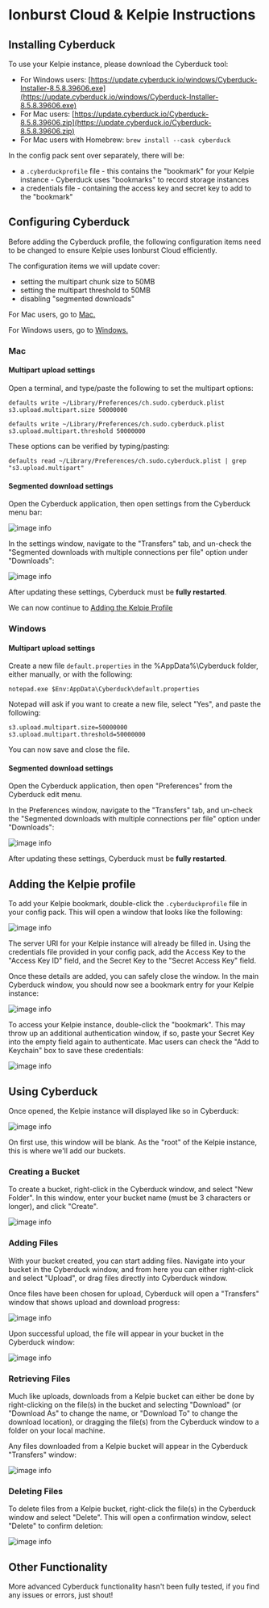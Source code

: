 # Ionburst Cloud & Kelpie Instructions

## Installing Cyberduck

To use your Kelpie instance, please download the Cyberduck tool:

- For Windows users: [https://update.cyberduck.io/windows/Cyberduck-Installer-8.5.8.39606.exe](https://update.cyberduck.io/windows/Cyberduck-Installer-8.5.8.39606.exe)
- For Mac users: [https://update.cyberduck.io/Cyberduck-8.5.8.39606.zip](https://update.cyberduck.io/Cyberduck-8.5.8.39606.zip)
- For Mac users with Homebrew: `brew install --cask cyberduck`

In the config pack sent over separately, there will be:

- a `.cyberduckprofile` file - this contains the "bookmark" for your Kelpie instance - Cyberduck uses "bookmarks" to record storage instances
- a credentials file - containing the access key and secret key to add to the "bookmark"

## Configuring Cyberduck

Before adding the Cyberduck profile, the following configuration items need to be changed to ensure Kelpie uses Ionburst Cloud efficiently.

The configuration items we will update cover:

- setting the multipart chunk size to 50MB
- setting the multipart threshold to 50MB
- disabling "segmented downloads"

For Mac users, go to [Mac.](#mac)

For Windows users, go to [Windows.](#windows)

### Mac

#### Multipart upload settings

Open a terminal, and type/paste the following to set the multipart options:

```
defaults write ~/Library/Preferences/ch.sudo.cyberduck.plist s3.upload.multipart.size 50000000
```

```
defaults write ~/Library/Preferences/ch.sudo.cyberduck.plist s3.upload.multipart.threshold 50000000
```

These options can be verified by typing/pasting:

```
defaults read ~/Library/Preferences/ch.sudo.cyberduck.plist | grep "s3.upload.multipart"
```

#### Segmented download settings

Open the Cyberduck application, then open settings from the Cyberduck menu bar:

![image info](./cyberduck-settings.png)

In the settings window, navigate to the "Transfers" tab, and un-check the "Segmented downloads with multiple connections per file" option under "Downloads":

![image info](./cyberduck-segmented-disabled.png)

After updating these settings, Cyberduck must be **fully restarted**.

We can now continue to [Adding the Kelpie Profile](#adding-the-kelpie-profile)

### Windows

#### Multipart upload settings

Create a new file `default.properties` in the %AppData%\Cyberduck folder, either manually, or with the following:

```
notepad.exe $Env:AppData\Cyberduck\default.properties
```

Notepad will ask if you want to create a new file, select "Yes", and paste the following:

```
s3.upload.multipart.size=50000000
s3.upload.multipart.threshold=50000000
```

You can now save and close the file.

#### Segmented download settings

Open the Cyberduck application, then open "Preferences" from the Cyberduck edit menu.

In the Preferences window, navigate to the "Transfers" tab, and un-check the "Segmented downloads with multiple connections per file" option under "Downloads":

![image info](./cyberduck-segmented-disabled-w11.png)

After updating these settings, Cyberduck must be **fully restarted**.

## Adding the Kelpie profile

To add your Kelpie bookmark, double-click the `.cyberduckprofile` file in your config pack. This will open a window that looks like the following:

![image info](./cyberduck-kelpie-settings.png)

The server URI for your Kelpie instance will already be filled in. Using the credentials file provided in your config pack, add the Access Key to the "Access Key ID" field, and the Secret Key to the "Secret Access Key" field.

Once these details are added, you can safely close the window. In the main Cyberduck window, you should now see a bookmark entry for your Kelpie instance:

![image info](./cyberduck-bookmarks.png)

To access your Kelpie instance, double-click the "bookmark". This may throw up an additional authentication window, if so, paste your Secret Key into the empty field again to authenticate. Mac users can check the "Add to Keychain" box to save these credentials:

![image info](./cyberduck-kelpie-login.png)

## Using Cyberduck

Once opened, the Kelpie instance will displayed like so in Cyberduck:

![image info](./cyberduck-kelpie.png)

On first use, this window will be blank. As the "root" of the Kelpie instance, this is where we'll add our buckets.

### Creating a Bucket

To create a bucket, right-click in the Cyberduck window, and select "New Folder". In this window, enter your bucket name (must be 3 characters or longer), and click "Create".

![image info](./cyberduck-create-bucket.png)

### Adding Files

With your bucket created, you can start adding files. Navigate into your bucket in the Cyberduck window, and from here you can either right-click and select "Upload", or drag files directly into Cyberduck window.

Once files have been chosen for upload, Cyberduck will open a "Transfers" window that shows upload and download progress:

![image info](./cyberduck-transfers.png)

Upon successful upload, the file will appear in your bucket in the Cyberduck window:

![image info](./cyberduck-file-list.png)

### Retrieving Files

Much like uploads, downloads from a Kelpie bucket can either be done by right-clicking on the file(s) in the bucket and selecting "Download" (or "Download As" to change the name, or "Download To" to change the download location), or dragging the file(s) from the Cyberduck window to a folder on your local machine.

Any files downloaded from a Kelpie bucket will appear in the Cyberduck "Transfers" window:

![image info](./cyberduck-transfers-dl.png)

### Deleting Files

To delete files from a Kelpie bucket, right-click the file(s) in the Cyberduck window and select "Delete". This will open a confirmation window, select "Delete" to confirm deletion:

![image info](./cyberduck-delete.png)

## Other Functionality

More advanced Cyberduck functionality hasn't been fully tested, if you find any issues or errors, just shout!